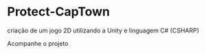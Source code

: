 # Protect-CapTown
criação de um jogo 2D utilizando a Unity e linguagem C# (CSHARP)

Acompanhe o projeto
